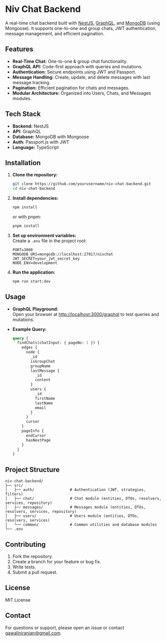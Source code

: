 # Niv Chat Backend

A real-time chat backend built with [NestJS](https://nestjs.com/), [GraphQL](https://graphql.org/), and [MongoDB](https://www.mongodb.com/) (using Mongoose). It supports one-to-one and group chats, JWT authentication, message management, and efficient pagination.

## Features

- **Real-Time Chat:** One-to-one & group chat functionality.
- **GraphQL API:** Code-first approach with queries and mutations.
- **Authentication:** Secure endpoints using JWT and Passport.
- **Message Handling:** Create, update, and delete messages with last message tracking.
- **Pagination:** Efficient pagination for chats and messages.
- **Modular Architecture:** Organized into Users, Chats, and Messages modules.

## Tech Stack

- **Backend:** NestJS
- **API:** GraphQL
- **Database:** MongoDB with Mongoose
- **Auth:** Passport.js with JWT
- **Language:** TypeScript

## Installation

1. **Clone the repository:**

   ```bash
   git clone https://github.com/yourusername/niv-chat-backend.git
   cd niv-chat-backend
   ```

2. **Install dependencies:**

   ```bash
   npm install
   ```

   or with pnpm:

   ```bash
   pnpm install
   ```

3. **Set up environment variables:**  
   Create a `.env` file in the project root:

   ```env
   PORT=3000
   MONGODB_URI=mongodb://localhost:27017/nivchat
   JWT_SECRET=your_jwt_secret_key
   NODE_ENV=development
   ```

4. **Run the application:**
   ```bash
   npm run start:dev
   ```

## Usage

- **GraphQL Playground:**  
  Open your browser at [http://localhost:3000/graphql](http://localhost:3000/graphql) to test queries and mutations.

- **Example Query:**
  ```graphql
  query {
    findChats(chatInput: { pageNo: 1 }) {
      edges {
        node {
          _id
          isGroupChat
          groupName
          lastMessage {
            _id
            content
          }
          users {
            _id
            firstName
            lastName
            email
          }
        }
        cursor
      }
      pageInfo {
        endCursor
        hasNextPage
      }
    }
  }
  ```

## Project Structure

```
niv-chat-backend/
├── src/
│   ├── auth/                # Authentication (JWT, strategies, filters)
│   ├── chat/                # Chat module (entities, DTOs, resolvers, services, repository)
│   ├── messages/            # Messages module (entities, DTOs, resolvers, services, repository)
│   ├── users/               # Users module (entities, DTOs, resolvers, services)
│   └── common/              # Common utilities and database modules
└── .env
```

## Contributing

1. Fork the repository.
2. Create a branch for your feature or bug fix.
3. Write tests.
4. Submit a pull request.

## License

MIT License

## Contact

For questions or support, please open an issue or contact [gawaliniranjan@gmail.com](mailto:gawaliniranjan@gmail.com).
